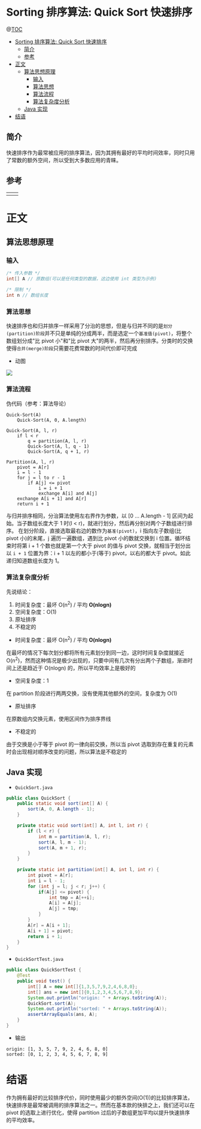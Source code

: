 # Sorting 排序算法: Quick Sort 快速排序

@[TOC](文章目錄)

<!-- TOC -->

- [Sorting 排序算法: Quick Sort 快速排序](#sorting-排序算法-quick-sort-快速排序)
  - [简介](#简介)
  - [参考](#参考)
- [正文](#正文)
  - [算法思想原理](#算法思想原理)
    - [输入](#输入)
    - [算法思想](#算法思想)
    - [算法流程](#算法流程)
    - [算法复杂度分析](#算法复杂度分析)
  - [Java 实现](#java-实现)
- [结语](#结语)

<!-- /TOC -->

## 简介

快速排序作为最常被应用的排序算法，因为其拥有最好的平均时间效率，同时只用了常数的额外空间，所以受到大多数应用的青睐。

## 参考

<table>
  <tr>
    <td></td>
    <td><a href=""></a></td>
  </tr>
</table>

# 正文

## 算法思想原理

### 输入

```java
/* 传入参数 */
int[] A // 原数组(可以是任何类型的数据，这边使用 int 类型为示例)

/* 限制 */
int n // 数组长度
```

### 算法思想

快速排序也和归并排序一样采用了分治的思想，但是与归并不同的是`划分(partition)阶段`并不只是单纯的分成两半，而是选定一个`基准值(pivot)`，将整个数组划分成"比 pivot 小"和"比 pivot 大"的两半，然后再分别排序。分类时的交换使得`合并(merge)阶段`只需要花费常数的时间代价即可完成

- 动图

![](https://picures.oss-cn-beijing.aliyuncs.com/img/quick_sort.gif)

### 算法流程

伪代码（参考：算法导论）

```
Quick-Sort(A)
    Quick-Sort(A, 0, A.length)

Quick-Sort(A, l, r)
    if l < r
        q = partition(A, l, r)
        Quick-Sort(A, l, q - 1)
        Quick-Sort(A, q + 1, r)

Partition(A, l, r)
    pivot = A[r]
    i = l - 1
    for j = l to r - 1
        if A[j] <= pivot
            i = i + 1
            exchange A[i] and A[j]
    exchange A[i + 1] and A[r]
    return i + 1
```

与归并排序相同，分治算法使用左右界作为参数，以 \[0 ... A.length - 1\] 区间为起始。当子数组长度大于 1 时(l < r)，就进行划分，然后再分别对两个子数组进行排序。
在划分阶段，直接选取最右边的数作为`基准(pivot)`，i 指向左子数组(比 pivot 小)的末尾，j 遍历一遍数组，遇到比 pivot 小的数就交换到 i 位置。循环结束时将第 i + 1 个数也就是第一个大于 pivot 的值与 pivot 交换，就相当于划分出以 `i + 1` 位置为界：i + 1 以左的都小于(等于) pivot，以右的都大于 pivot。如此递归知道数组长度为 1。

### 算法复杂度分析

先说结论：

1. 时间复杂度：最坏 O(n<sup>2</sup>) / 平均 **O(nlogn)**
2. 空间复杂度：O(1)
3. 原址排序
4. 不稳定的

- 时间复杂度：最坏 O(n<sup>2</sup>) / 平均 **O(nlogn)**

在最坏的情况下每次划分都将所有元素划分到同一边，这时时间复杂度就接近 O(n<sup>2</sup>)，然而这种情况是极少出现的，只要中间有几次有分出两个子数组，渐进时间上还是趋近于 O(nlogn) 的，所以平均效率上是极好的

- 空间复杂度：1

在 partition 阶段进行两两交换，没有使用其他额外的空间，复杂度为 O(1)

- 原址排序

在原数组内交换元素，使用区间作为排序界线

- 不稳定的

由于交换是小于等于 pivot 的一律向前交换，所以当 pivot 选取到存在重复的元素时会出现相对顺序改变的问题，所以算法是不稳定的

## Java 实现

- `QuickSort.java`

```java
public class QuickSort {
    public static void sort(int[] A) {
        sort(A, 0, A.length - 1);
    }

    private static void sort(int[] A, int l, int r) {
        if (l < r) {
            int m = partition(A, l, r);
            sort(A, l, m - 1);
            sort(A, m + 1, r);
        }
    }

    private static int partition(int[] A, int l, int r) {
        int pivot = A[r];
        int i = l - 1;
        for (int j = l; j < r; j++) {
            if(A[j] <= pivot) {
                int tmp = A[++i];
                A[i] = A[j];
                A[j] = tmp;
            }
        }
        A[r] = A[i + 1];
        A[i + 1] = pivot;
        return i + 1;
    }
}

```

- `QuickSortTest.java`

```java
public class QuickSortTest {
    @Test
    public void test() {
        int[] A = new int[]{1,3,5,7,9,2,4,6,8,0};
        int[] ans = new int[]{0,1,2,3,4,5,6,7,8,9};
        System.out.println("origin: " + Arrays.toString(A));
        QuickSort.sort(A);
        System.out.println("sorted: " + Arrays.toString(A));
        assertArrayEquals(ans, A);
    }
}
```

- 输出

```
origin: [1, 3, 5, 7, 9, 2, 4, 6, 8, 0]
sorted: [0, 1, 2, 3, 4, 5, 6, 7, 8, 9]
```

# 结语

作为拥有最好的比较排序代价，同时使用最少的额外空间(O(1))的比较排序算法，快速排序是最常被调用的排序算法之一。然而在基本款的快排之上，我们还可以在 pivot 的选取上进行优化，使得 partition 过后的子数组更加平均以提升快速排序的平均效率。
